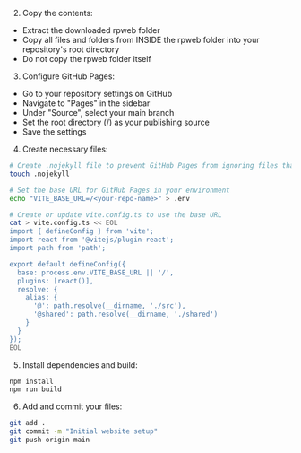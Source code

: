 2. Copy the contents:
- Extract the downloaded rpweb folder
- Copy all files and folders from INSIDE the rpweb folder into your repository's root directory
- Do not copy the rpweb folder itself

3. Configure GitHub Pages:
- Go to your repository settings on GitHub
- Navigate to "Pages" in the sidebar
- Under "Source", select your main branch
- Set the root directory (/) as your publishing source
- Save the settings

4. Create necessary files:
```bash
# Create .nojekyll file to prevent GitHub Pages from ignoring files that begin with an underscore
touch .nojekyll

# Set the base URL for GitHub Pages in your environment
echo "VITE_BASE_URL=/<your-repo-name>" > .env

# Create or update vite.config.ts to use the base URL
cat > vite.config.ts << EOL
import { defineConfig } from 'vite';
import react from '@vitejs/plugin-react';
import path from 'path';

export default defineConfig({
  base: process.env.VITE_BASE_URL || '/',
  plugins: [react()],
  resolve: {
    alias: {
      '@': path.resolve(__dirname, './src'),
      '@shared': path.resolve(__dirname, './shared')
    }
  }
});
EOL
```

5. Install dependencies and build:
```bash
npm install
npm run build
```

6. Add and commit your files:
```bash
git add .
git commit -m "Initial website setup"
git push origin main